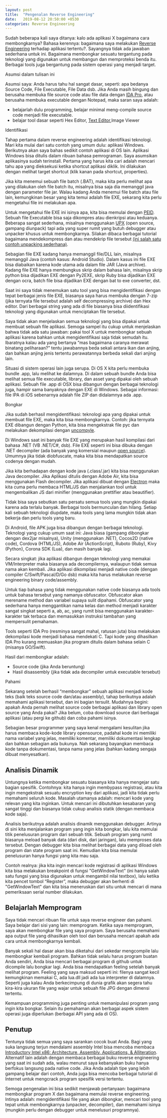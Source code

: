 ```yaml
---
layout: post
title:  "Pengenalan Reverse Engineering"
date:   2019-08-12 20:50:00 +0530
categories: Reverse Engineering
---
```

Sudah beberapa kali saya ditanya: kalo ada aplikasi X bagaimana cara membongkarnya? Bahasa kerennya: bagaimana saya melakukan [Reverse Engineering][reverse-engineering] terhadap aplikasi tertentu?. Sayangnya tidak ada jawaban sederhana untuk ini. Bagaimana membongkar sesuatu tergantung pada teknologi yang digunakan untuk membangun dan memproteksi benda itu. Berbagai tools juga bergantung pada sistem operasi yang menjadi target.

Asumsi dalam tulisan ini

Asumsi saya: Anda harus tahu hal sangat dasar, seperti: apa bedanya Source Code, File Executable, File Data dsb.  Jika Anda masih bingung dan berusaha membuka file source code atau file data dengan [IDA Pro][ida-pro], atau berusaha membuka executable dengan Notepad, maka saran saya adalah:
- belajarlah dulu programming, belajar minimal meng-compile source code menjadi file executable.
- belajar tool dasar seperti Hex Editor, [Text Editor][text-editor],Image Viewer

Identifikasi

Tahap pertama dalam reverse engineering adalah identifikasi teknologi. Mari kita mulai dari satu contoh yang umum dulu: aplikasi Windows. Berikutnya akan saya bahas sedikit contoh aplikasi di OS lain. Aplikasi Windows bisa ditulis dalam ribuan bahasa pemrograman. Saya asumsikan aplikasinya sudah terinstall. Pertama yang harus kita cari adalah mencari tahu apa yang dieksekusi ketika shortcut aplikasi diklik. Ini dilakukan dengan melihat target shortcut (klik kanan pada shortcut, properties).

Jika kita menemui sebuah file batch (.BAT), maka kita perlu melihat apa yang dilakukan oleh file batch itu, misalnya bisa saja dia memanggil java dengan parameter file jar. Walau kadang Anda menemui file batch atau file lain, kemungkinan besar yang kita temui adalah file EXE, sekarang kita perlu mengetahui file ini melakukan apa.

Untuk mengetahui file EXE ini isinya apa, kita bisa memulai dengan [PEID][peid]. Sebuah file Executable bisa saja dikompres atau dienkripsi atau keduanya. Beberapa sangat sederhana, misalnya menggunakan [UPX][upx] (open source, gampang diunpack) tapi ada yang super rumit yang butuh debugger atau unpacker khusus untuk membongkarnya. Silakan dibaca berbagai tutorial bagaimana mendekompress dan atau mendekrip file tersebut [(ini salah satu contoh unpacking sederhana)][contoh-unpacking-sederhana].

Sebagian file EXE kadang hanya memanggil file/DLL lain, misalnya memanggil Java (contoh kasus: Android Studio). Dalam kasus ini file EXE bisa diabaikan karena kode utama ada dalam file JAR (Java archive). Kadang file EXE hanya membungkus skrip dalam bahasa lain, misalnya skrip python bisa dijadikan EXE dengan Py2EXE, skrip Ruby bisa dijadikan EXE dengan ocra, batch file bisa dijadikan EXE dengan bat to exe converter, dst.

Saat ini saya tidak menemukan satu tool yang bisa mengidentifikasi dengan tepat berbagai jenis file EXE, biasanya saya harus membuka dengan 7-zip (jika ternyata file tersebut adalah self decompressing archive) dan Hex editor. Dari berbagai string yang ada di file biasanya bisa diidentifikasi teknologi yang digunakan untuk menciptakan file tersebut.

Saya tidak akan menjelaskan semua teknologi yang bisa dipakai untuk membuat sebuah file aplikasi. Semoga sampel itu cukup untuk menjelaskan bahwa tidak ada satu jawaban: pakai tool X untuk membongkar sebuah aplikasi karena bahkan untuk mengidentifikasi saja tidak semudah itu. Ibaratnya kalau ada yang bertanya “mas bagaimana caranya merawat binatang peliharaan?” tentu jawabannya beda sekali antara ikan dan anjing, dan bahkan anjing jenis tertentu perawatannya berbeda sekali dari anjing lain.

Situasi di sistem operasi lain juga serupa. Di OS X kita perlu membuka bundle .app, lalu melihat ke dalamnya. Di dalam sebuah bundle Anda bisa melihat semua file executable, library, dan asset yang dipakai oleh sebuah aplikasi. Sebuah file .app di OSX bisa dibangun dengan berbagai teknologi juga, hampir sama banyaknya dengan EXE di Windows. Sebagai informasi: file IPA di iOS sebenarnya adalah file ZIP dan didalamnya ada .app.

Bongkar

Jika sudah berhasil mengidentifikasi: teknologi apa yang dipakai untuk membuat file EXE, maka kita bisa membongkarnya. Contoh: jika ternyata EXE dibangun dengan Python, kita bisa mengekstrak file pyc dan melakukan dekompilasi dengan [uncompyle][uncompyle].

Di Windows saat ini banyak file EXE yang merupakan hasil kompilasi dari bahasa .NET (VB .NET/C#, dsb). File EXE seperti ini bisa dibuka dengan .NET decompiler (ada banyak yang komersial maupun [open source][open-source]). Umumnya jika tidak diobfuscate, maka kita bisa mendapatkan source codenya dengan mudah.

Jika kita berhadapan dengan kode java (.class/.jar) kita bisa menggunakan Java decompiler. Jika Aplikasi ditulis dengan Adobe Air, kita bisa menggunakan Flash decompiler. Jika aplikasi dibuat dengan [Electron][electron] maka kita cuma perlu membaca HTML/JS dan menjalankan tool untuk mengembalikan JS dari minifier (menggunakan prettifier atau beautifier).

Tidak bisa saya sebutkan satu persatu semua tools yang mungkin dipakai karena ada terlalu banyak. Berbagai tools bermunculan dan hilang. Setiap kali sebuah teknologi diupdate, maka tools yang lama mungkin tidak akan bekerja dan perlu tools yang baru.

Di Android, file APK juga bisa dibangun dengan berbagai teknologi. Teknologi yang cukup umum saat ini: Java biasa (gampang dibongkar dengan dex2jar misalnya), Unity (menggunakan .NET), Cocos2D (native code), Cordova (HTML/JS), Adobe Air (ActionScript), Ruboto (Ruby), Kivy (Python), Corona SDK (Lua), dan masih banyak lagi.

Secara singkat: jika aplikasi dibangun dengan teknologi yang memakai VM/Interpreter maka biasanya ada decompilernya, walaupun tidak semua nama akan kembali. Jika aplikasi dikompilasi menjadi native code (dengan compiler C/Swift/Pascal/D/Go dsb) maka kita harus melakukan reverse engineering binary code/assembly.

Untuk tiap bahasa yang tidak menggunakan native code biasanya ada tools untuk bahasa tersebut yang namanya obfuscator. Obfuscator akan merename method dan variabel supaya sulit dipahami. Obfuscator yang sederhana hanya menggantikan nama kelas dan method menjadi karakter sangat singkat seperti a, ab, ac, yang rumit bisa menggunakan karakter-karakter tak terbaca dan memasukkan instruksi tambahan yang mempersulit pemahaman.

Tools seperti IDA Pro (resminya sangat mahal, ratusan juta) bisa melakukan dekompilasi kode menjadi bahasa mendekati C. Tapi kode yang dihasilkan IDA Pro kurang memuaskan jika program ditulis dalam bahasa selain C (misanya GO/Swift).

Hasil dari membongkar adalah:

- Source code (jika Anda beruntung)
- Hasil disassembly (jika tidak ada decompiler untuk executable tersebut)

Pahami

Sekarang setelah berhasil “membongkar” sebuah aplikasi menjadi kode teks (baik teks source code dan/atau assembly), tahap berikutnya adalah memahami aplikasi tersebut, dan ini bagian tersulit. Mudahnya begini: apakah Anda pernah melihat source code berbagai aplikasi dan library open source yang Anda pakai? Jika belum, coba download source dari berbagai aplikasi (atau pergi ke github) dan coba pahami isinya.

Sebagian besar programmer yang saya kenal mengalami kesulitan jika harus membaca kode-kode library opensource, padahal kode ini memiliki nama variabel yang jelas, memiliki komentar, memiliki dokumentasi lengkap dan bahkan sebagian ada bukunya. Nah sekarang bayangkan membaca kode tanpa dokumentasi, tanpa nama yang jelas (bahkan kadang sengaja dibuat menyesatkan).

<h2>Analisis Dinamik</h2>

Untungnya ketika membongkar sesuatu biasanya kita hanya mengejar satu bagian spesifik. Contohnya: kita hanya ingin membypass registrasi, atau kita ingin mengekstrak sesuatu encryption key dari aplikasi, jadi kita tidak perlu memahami seluruh kode. Masalah utamanya adalah: mencari kode yang relevan yang kita inginkan. Untuk mencari ini dibutuhkan kesabaran yang sangat tinggi dan biasanya tidak cukup analisis statik (dengan membaca kode saja).

Analisis berikutnya adalah analisis dinamik menggunakan debugger. Artinya di sini kita menjalankan program yang ingin kita bongkar, lalu kita memulai titik penelusuran program dari sebuah titik. Sebuah program yang rumit biasanya meload banyak data (dari disk, dari jaringan), lalu memproses data tersebut. Dengan debugger kita bisa melihat berbagai data yang diload oleh program dan state program saat ini. Kemudian kita bisa memulai penelusuran hanya fungsi yang kita mau saja.

Contoh realnya: jika kita ingin mencari kode registrasi di aplikasi Windows kita bisa melakukan breakpoint di fungsi "GetWindowText" (ini hanya salah satu fungsi yang bisa digunakan untuk mengambil nilai textbox), lalu ketika kita pencet tombol “Register”, maka debugger akan berhenti di "GetWindowText" dan kita bisa meneruskan dari situ untuk mencari di mana pemeriksaan serial number dilakukan.

<h2>Belajarlah Memprogram</h2>

Saya tidak mencari ribuan file untuk saya reverse engineer dan pahami. Saya belajar dari sisi yang lain: memprogram. Ketika saya memprogram, saya akan membongkar file yang saya program. Saya berusaha memahami apa output file yang dihasilkan oleh tool dan berusaha mencari apakah ada cara untuk membongkarnya kembali.

Banyak sekali hal dasar akan bisa diketahui dari sekedar mengcompile lalu membongkar kembali program. Bahkan tidak selalu harus program buatan Anda sendiri, Anda bisa mencari berbagai program di github untuk dicompile lalu bongkar lagi. Anda bisa mendapatkan feeling setelah banyak melihat program. Feeling yang saya maksud seperti ini: filenya sangat kecil kemungkinan memakai C, ada lua.dll jadi ada lua interpreter di dalamnya. Seperti juga kalau Anda berkecimpung di dunia grafik akan segera tahu kira-kira ukuran file yang wajar untuk sebuah file JPG dengan dimensi tertentu.

Kemampuan programming juga penting untuk memanipulasi program yang ingin kita bongkar. Selain itu pemahaman akan berbagai aspek sistem operasi juga diperlukan (berbagai API yang ada di OS).

<h2>Penutup</h2>

Tentunya tidak semua yang saya sarankan cocok buat Anda. Bagi yang suka langsung terjun mendalami assembly Intel bisa mencoba membaca [Introductory Intel x86: Architecture, Assembly, Applications, & Alliteration][intel]. Alternatif lain adalah dengan membaca berbagai buku reverse engineering yang saat ini sudah ada, walau menurut saya kebanyakan buku hanya berfokus langsung pada native code. Jika Anda adalah tipe yang lebih gampang belajar dari contoh, Anda juga bisa mencoba berbagai tutorial di Internet untuk mengcrack program spesifik versi tertentu.

Semoga pengenalan ini bisa sedikit menjawab pertanyaan: bagaimana membongkar program X dan bagaimana memulai reverse engineering. Intinya adalah: mengidentifikasi file yang akan dibongkar, mencari tool yang tepat untuk membongkarnya (unpacker, decompiler), dan memahami isinya (mungkin perlu dengan debugger untuk menelusuri programnya).





[reverse-engineering]: https://id.wikipedia.org/wiki/Rekayasa_balik
[open-source]: https://github.com/icsharpcode/ILSpy#ilspy-------
[electron]: https://electronjs.org/
[uncompyle]: https://github.com/gstarnberger/uncompyle
[ida-pro]:https://www.hex-rays.com/products/ida/support/download.shtml
[contoh-unpacking-sederhana]: https://resources.infosecinstitute.com/unpacking-reversing-patching/
[text-editor]:https://code.visualstudio.com/
[peid]: https://www.aldeid.com/wiki/PEiD
[intel]: http://www.opensecuritytraining.info/IntroX86.html
[upx]: https://upx.github.io/
